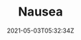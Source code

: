 ---
title: Nausea
slug: Nausea
coverImage: /images/comics/Nausea/1.jpg
date: 2021-05-03T05:32:34Z
excerpt: Comics
series: false
tags:
  - comic
---